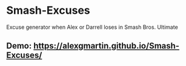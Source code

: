 # Smash-Excuses
Excuse generator when Alex or Darrell loses in Smash Bros. Ultimate

## Demo: https://alexgmartin.github.io/Smash-Excuses/
